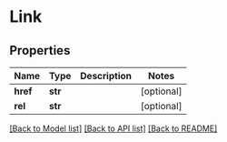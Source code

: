 # Link

## Properties
Name | Type | Description | Notes
------------ | ------------- | ------------- | -------------
**href** | **str** |  | [optional] 
**rel** | **str** |  | [optional] 

[[Back to Model list]](../README.md#documentation-for-models) [[Back to API list]](../README.md#documentation-for-api-endpoints) [[Back to README]](../README.md)


